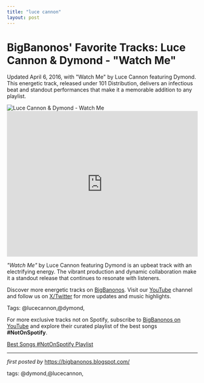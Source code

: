 ```yaml
---
title: "luce cannon"
layout: post
---
```

<!-- Post Title -->
<h1 >BigBanonos' Favorite Tracks: Luce Cannon & Dymond - "Watch Me"</h1> <!-- Introductory Text -->
<p >Updated April 6, 2016, with "Watch Me" by Luce Cannon featuring Dymond. This energetic track, released under 101 Distribution, delivers an infectious beat and standout performances that make it a memorable addition to any playlist.</p> <!-- Featured Image -->
<div > <img src="https://i1.sndcdn.com/avatars-000011491702-ihqn42-t240x240.jpg" alt="Luce Cannon & Dymond - Watch Me" />
</div> <!-- YouTube Video Embed -->
<div > <iframe width="100%" height="385" src="https://www.youtube.com/embed/6a_Kt1OcGrY" title="LUCE CANNON FT. DYMOND - WATCH ME (DJUMBOZIDE REMIX)" frameborder="0" allow="accelerometer; autoplay; clipboard-write; encrypted-media; gyroscope; picture-in-picture; web-share" referrerpolicy="strict-origin-when-cross-origin" allowfullscreen></iframe>
</div> <!-- Song Information -->
<div > <p><em>"Watch Me"</em> by Luce Cannon featuring Dymond is an upbeat track with an electrifying energy. The vibrant production and dynamic collaboration make it a standout release that continues to resonate with listeners.</p>
</div> <!-- Footer Links -->
<div > <p>Discover more energetic tracks on <a href="https://bigbanonos.blogspot.com/" target="_blank">BigBanonos</a>. Visit our <a href="https://www.youtube.com/@BigBanonos" target="_blank">YouTube</a> channel and follow us on <a href="https://x.com/bigbanonos" target="_blank">X/Twitter</a> for more updates and music highlights.</p>
</div> <!-- Tags -->
<p >Tags: @lucecannon,@dymond,</p>


<!--Subscribe and Playlist Links-->
<div>
    <p>For more exclusive tracks not on Spotify, subscribe to <a href="https://www.youtube.com/@BigBanonos" target="_blank">BigBanonos on YouTube</a> and explore their curated playlist of the best songs <strong>#NotOnSpotify</strong>.</p>
    <p><a href="https://www.youtube.com/playlist?list=PLtuNtuTatqI0kFahUCbtbfenC_ET5O_tr" target="_blank">Best Songs #NotOnSpotify Playlist<br /></a></p></div>

<hr />

<p><em>first posted by</em> <a href="https://bigbanonos.blogspot.com/" rel="noopener" target="_new">https://bigbanonos.blogspot.com/</a></p>

<p>tags: @dymond,@lucecannon,</p>

